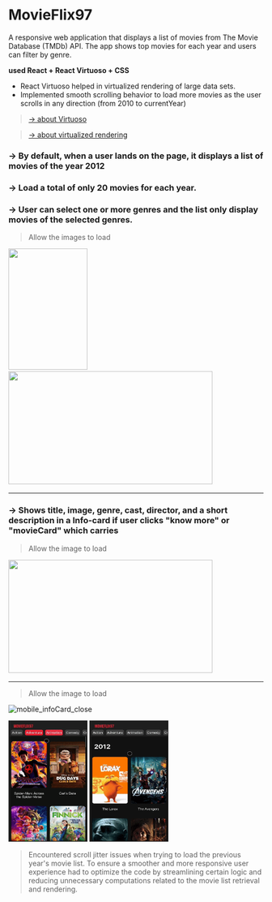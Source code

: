 

# MovieFlix97


A responsive web application that displays a list of movies from The Movie Database (TMDb) API. The app shows top movies for each year and users can filter by genre.

**used React + React Virtuoso + CSS**


- React Virtuoso helped in virtualized rendering of large data sets. 
- Implemented smooth scrolling behavior to load more movies as the user scrolls in any direction (from 2010 to currentYear)

> [→ about Virtuoso](https://virtuoso.dev/)

> [→ about virtualized rendering](https://betterprogramming.pub/virtualized-rendering-from-scratch-in-react-34c2ad482b16)
  
### →  By default, when a user lands on the page, it displays a list of movies of the year 2012
### →  Load a total of only 20 movies for each year.
### →  User can select one or more genres and the list only display movies of the selected genres.

> Allow the images to load


<span>  <img src="MobileHome.gif" width="156" height="239.28" />  </span>
<img src="SignIn.gif" width="403" height="223" />






-----------------------------------------------------------------------------------------------------------------------------------------------------------

### →  Shows title, image, genre, cast, director, and a short description in a Info-card if user clicks "know more" or "movieCard" which carries 

> Allow the image to load

<img src="DynamicLink.gif" width="403" height="223" />

-----------------------------------------------------------------------------------------------------------------------------------------------------------


> Allow the image to load


![mobile_infoCard_close](https://github.com/MNaushad97/movieFlix97/assets/49271386/71e565e6-1890-42f9-9f15-e81762b5c4f3)


<img src="https://github.com/MNaushad97/movieFlix97/blob/main/mobile_infoCard_close.gif" width="156" height="239.28" />  </span>
<img src="https://github.com/MNaushad97/movieFlix97/blob/main/mobile_scroll_genre_demo.gif" width="156" height="239.28" />  </span>



> Encountered scroll jitter issues when trying to load the previous year's movie list. To ensure a smoother and more responsive user experience had to optimize the code by streamlining certain logic and reducing unnecessary computations related to the movie list retrieval and rendering. 
